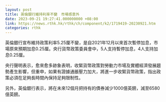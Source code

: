 ```yaml
---
layout: post
title: 英倫銀行維持利率不變　市場感意外
date: 2023-09-21 19:27:41.000000000 +08:00
link: https://news.rthk.hk/rthk/ch/component/k2/1719419-20230921.htm
categories: rthk
---
```


英倫銀行宣布維持政策利率5.25厘不變，是自2021年12月以來首次暫停加息，市場原來預期加息0.25厘。央行貨幣政策委員會中，5人支持暫停加息，4人支持加息0.25厘。

央行聲明表示，愈來愈多跡象表明，收緊貨幣政策對勞動力市場及實體經濟發展趨勢產生影響，但重申，如果有證據通脹壓力加大，將進一步收緊貨幣政策，指出政策必須在足夠長時間內保持足夠限制性。

另外，英倫銀行表示，將在未來12個月把持有的債券減少1000億英鎊，減至6580億英鎊。
